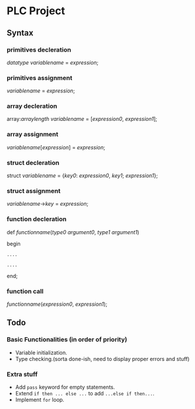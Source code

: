 # PLC Project
## Syntax

### primitives decleration
_datatype_ _variablename_ = _expression_;
### primitives assignment
_variablename_ = _expression_;

### array decleration
array:_arraylength_ _variablename_ = [_expression0_, _expression1_];
### array assignment
_variablename_[_expression_] = _expression_;

### struct decleration
struct _variablename_ = {_key0_: _expression0_, _key1_; _expression1_};
### struct assignment
_variablename_->_key_ =  _expression_;

### function decleration
def _functionname_(_type0_ _argument0_, _type1_ _argument1_)

begin

    ....

    ....

end; 

### function call
_functionname_(_expression0_, _expression1_);

## Todo
### Basic Functionalities (in order of priority)
- Variable initialization.
- Type checking.(sorta done-ish, need to display proper errors and stuff)

### Extra stuff
- Add ```pass``` keyword for empty statements.
- Extend ```if then ... else ...``` to add ```...else if then...```.
- Implement ```for``` loop.

